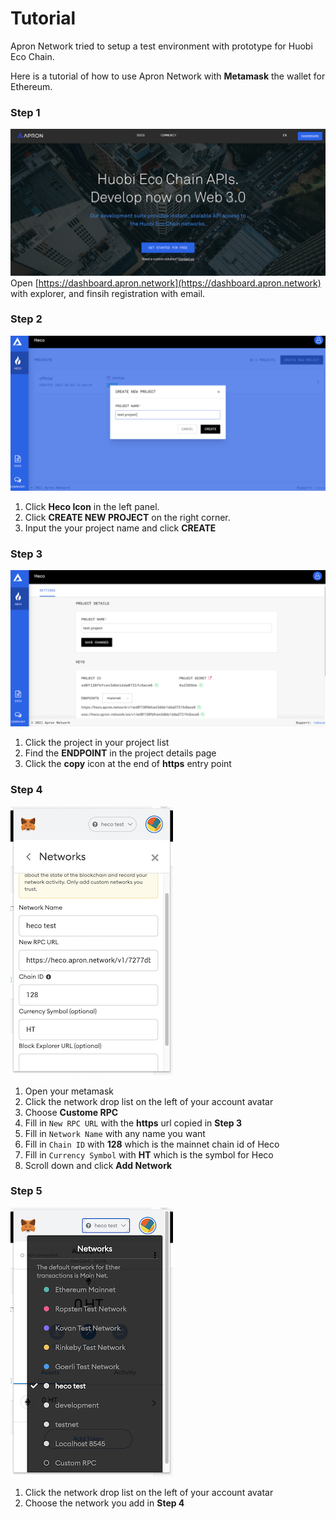 # Tutorial

Apron Network tried to setup a test environment with prototype for Huobi Eco Chain.

Here is a tutorial of how to use Apron Network with **Metamask** the wallet for Ethereum.


### Step 1
![](./usage1-heco-img/home.png)
Open [https://dashboard.apron.network](https://dashboard.apron.network) with explorer, and finsih registration with email.  

### Step 2
![](./usage1-heco-img/project-create.png)

1. Click **Heco Icon** in the left panel.
1. Click **CREATE NEW PROJECT** on the right corner.
1. Input the your project name and click **CREATE**

### Step 3 
![](./usage1-heco-img/project-setting.png)

1. Click the project in your project list
2. Find the **ENDPOINT** in the project details page
3. Click the **copy** icon at the end of **https** entry point

### Step 4
![](./usage1-heco-img/metamask-setting.png)

1. Open your metamask
2. Click the network drop list on the left of your account avatar
3. Choose **Custome RPC**
4. Fill in `New RPC URL` with the **https** url copied in **Step 3**
5. Fill in `Network Name` with any name you want
6. Fill in `Chain ID` with **128** which is the mainnet chain id of Heco
7. Fill in `Currency Symbol` with **HT** which is the symbol for Heco
8. Scroll down and click **Add Network**


### Step 5
![](./usage1-heco-img/metamask-switch.png)

1. Click the network drop list on the left of your account avatar
2. Choose the network you add in **Step 4**